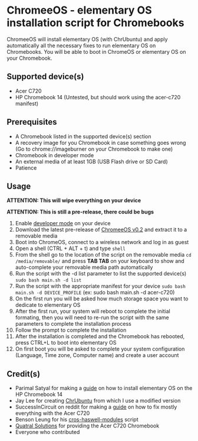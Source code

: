 ChromeeOS - elementary OS installation script for Chromebooks
============================================

ChromeeOS will install elementary OS (with ChrUbuntu) and apply automatically all the necessary fixes to run elementary OS on Chromebooks. You will be able to boot in ChromeOS or elementary OS on your Chromebook.

Supported device(s)
-------------------

* Acer C720
* HP Chromebook 14 (Untested, but should work using the acer-c720 manifest)

Prerequisites
-------------

* A Chromebook listed in the supported device(s) section
* A recovery image for you Chromebook in case something goes wrong (Go to chrome://imageburner on your Chromebook to make one)
* Chromebook in developer mode
* An external media of at least 1GB (USB Flash drive or SD Card)
* Patience

Usage
-----

**ATTENTION: This will wipe everything on your device**

**ATTENTION: This is still a pre-release, there could be bugs**

1. Enable [developer mode](http://www.chromium.org/chromium-os/developer-information-for-chrome-os-devices) on your device
2. Download the latest pre-release of [ChromeeOS v0.2](https://github.com/Setsuna666/elementaryos-chromebook/archive/v0.2.zip) and extract it to a removable media
3. Boot into ChromeOS, connect to a wireless network and log in as guest
4. Open a shell (CTRL + ALT + t) and type `shell`
5. From the shell go to the location of the script on the removable media `cd /media/removable/` and press **TAB TAB** on your keyboard to show and auto-complete your removable media path automatically
6. Run the script with the -d list parameter to list the supported device(s) `sudo bash main.sh -d list`
7. Run the script with the appropriate manifest for your device `sudo bash main.sh -d DEVICE_PROFILE` (ex: sudo bash main.sh -d acer-c720)
8. On the first run you will be asked how much storage space you want to dedicate to elementary OS
8. After the first run, your system will reboot to complete the initial formating, then you will need to re-run the script with the same parameters to complete the installation process
9. Follow the prompt to complete the installation
10. After the installation is completed and the Chromebook has rebooted, press CTRL+L to boot into elementary OS
11. On first boot you will be asked to complete your system configuration (Language, Time zone, Computer name) and create a user account

Credit(s)
---------

* Parimal Satyal for making a [guide](http://realityequation.net/installing-elementary-os-on-an-hp-chromebook-14) on how to install elementary OS on the HP Chromebook 14
* Jay Lee for creating [ChrUbuntu](http://chromeos-cr48.blogspot.ca/) from which I use a modified version
* SuccessInCircuit on reddit for making a [guide](http://www.reddit.com/r/chrubuntu/comments/1rsxkd/list_of_fixes_for_xubuntu_1310_on_the_acer_c720/) on how to fix mostly everything with the Acer C720
* Benson Leung for his [cros-haswell-modules](https://googledrive.com/host/0B0YvUuHHn3MndlNDbXhPRlB2eFE/cros-haswell-modules.sh) script
* [Quatral Solutions](http://www.quatral.com) for providing the Acer C720 Chromebook
* Everyone who contributed
